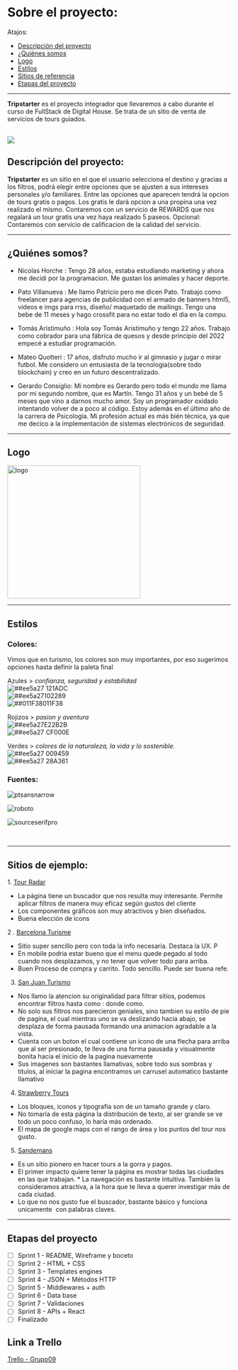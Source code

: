 <h1> Sobre el proyecto: </h1>

Atajos: 
- <a href="https://githubcom0322CDFSNCN16LAEDgrupo-09#-descripci%C3%B3n-del-proyecto-">Descripción del proyecto<a> 
- <a href="https://github.com/0322CDFSNCN16LAED/grupo-09#-qui%C3%A9nes-somos-"> ¿Quiénes somos<a> 
- <a href="https://github.com/0322CDFSNCN16LAED/grupo-09#-logo-"> Logo</a> 
- <a href="https://github.com/0322CDFSNCN16LAED/grupo-09#-estilos-"> Estilos </a> 
- <a href="https://github.com/0322CDFSNCN16LAED/grupo-09#-sitios-de-ejemplo-"> Sitios de referencia</a> 
- <a href="https://github.com/0322CDFSNCN16LAED/grupo-09#-etapas-del-proyecto-"> Etapas del proyecto</a>

<hr>

<b>Tripstarter</b> es el proyecto integrador que llevaremos a cabo durante el curso de FullStack de Digital House. Se trata de un sitio de venta de servicios de tours guiados. <br><br>

<img src='https://concepto.de/wp-content/uploads/2012/03/turismo-e1552499811477.jpg'>

<div id="description">
<h2> Descripción del proyecto: </h2>
<b>Tripstarter</b> es un sitio en el que el usuario selecciona el destino y gracias a los filtros, podrá elegir entre opciones que se ajusten a sus intereses personales y/o familiares.
Entre las opciones que aparecen tendrá la opcion de tours gratis o pagos. Los gratis le dará opcion a una propina una vez realizado el mismo. 
Contaremos con un servicio de REWARDS que nos regalará un tour gratis una vez haya realizado 5 paseos. 
Opcional:  
Contaremos con servicio de calificacion de la calidad del servicio.

</div>
<hr>

<div id="quienes">

<h2> ¿Quiénes somos? </h2>

- Nicolas Horche : Tengo 28 años, estaba estudiando marketing y ahora me decidi por la programacion. Me gustan los animales y hacer deporte.

- Pato Villanueva : Me llamo Patricio pero me dicen Pato. Trabajo como freelancer para agencias de publicidad con el armado de banners html5, videos e imgs para rrss, diseño/ maquetado de mailings.
  Tengo una bebe de 11 meses y hago crossfit para no estar todo el dia en la compu.

- Tomás Aristimuño : Hola soy Tomás Aristimuño y tengo 22 años. Trabajo como cobrador para una fábrica de quesos y desde principio del 2022 empecé a estudiar programación. 

- Mateo Quotteri : 17 años, disfruto mucho ir al gimnasio y jugar o mirar futbol. Me considero un entusiasta de la tecnologia(sobre todo blockchain) y creo en un futuro descentralizado.

- Gerardo Consiglio: Mi nombre es Gerardo pero todo el mundo me llama por mi segundo nombre, que es Martín. Tengo 31 años y un bebé de 5 meses que vino a darnos mucho amor. Soy un programador oxidado intentando volver de a poco al código. Estoy además en el último año de la carrera de Psicología. Mi profesión actual es más bién técnica, ya que me decico a la implementación de sistemas electrónicos de seguridad.

</div>
<hr>

<div id="logo">
<h2> Logo </h2>

   <img src='https://github.com/0322CDFSNCN16LAED/grupo-09/blob/676c567188b6c18f009b94150ddb307e631d79a2/Logo%20PNG%20con%20nombre.png' alt='logo' width='300' height='300'>

</div>

<hr>

<div id="estilos">
<h2> Estilos </h2>

<h3> Colores: </h3>

<div id="colores">
Vimos que en turismo, los colores son muy importantes, por eso sugerimos opciones hasta definir la paleta final

Azules > <i>confianza, seguridad y estabilidad</i> <br>
![##ee5a27](https://via.placeholder.com/15/121ADC/000000?text=+) 121ADC <br>
![##ee5a27](https://via.placeholder.com/15/102289/000000?text=+)102289 <br>
![##011F38](https://via.placeholder.com/15/102289/000000?text=+)011F38

Rojizos > <i> pasion y aventura </i> <br>
![##ee5a27](https://via.placeholder.com/15/E22B2B/000000?text=+)E22B2B <br>
![##ee5a27](https://via.placeholder.com/15/CF000E/000000?text=+) CF000E

Verdes > <i> colores de la naturaleza, la vida y lo sostenible. </i> <br>
![##ee5a27](https://via.placeholder.com/15/009459/000000?text=+) 009459 <br>
![##ee5a27](https://via.placeholder.com/15/28A361/000000?text=+) 28A361

</div>

<h3> Fuentes: </h3>
<div id="fuentes">
   <p> <img src="https://github.com/0322CDFSNCN16LAED/grupo-09/blob/main/ptsansnarrow.png" alt="ptsansnarrow"> </p>
   <p> <img src="https://github.com/0322CDFSNCN16LAED/grupo-09/blob/main/roboto.png" alt="roboto"> </p>
   <p> <img src="https://github.com/0322CDFSNCN16LAED/grupo-09/blob/main/sourceserifpro.png" alt="sourceserifpro"> </p>
</div>

</div>

<br>

<hr>

<div id="sitios">

<h2> Sitios de ejemplo: </h2>
 1.   <a href="https://www.tourradar.com/" target="_blank"> Tour Radar </a>

- La página tiene un buscador que nos resulta muy interesante. Permite aplicar filtros de manera muy eficaz según gustos del cliente
- Los componentes gráficos son muy atractivos y bien diseñados.
- Buena elección de icons

2 . <a href="https://www.barcelonaturisme.com/" target="_blank"> Barcelona Turisme </a>

- Sitio super sencillo pero con toda la info necesaria. Destaca la UX. P
- En mobile podria estar bueno que el menu quede pegado al todo cuando nos desplazamos, y no tener que volver todo para arriba.
- Buen Proceso de compra y carrito. Todo sencillo. Puede ser buena refe.

3.  <a href="https://www.sanjuan.tur.ar/" target="_blank"> San Juan Turismo </a>

- Nos llamo la atencion su originalidad para filtrar sitios, podemos encontrar filtros hasta como : donde como.
- No solo sus filtros nos parecieron geniales, sino tambien su estilo de pie de pagina, el cual mientras uno se va deslizando hacia abajo, se desplaza de forma pausada formando una animacion agradable a la vista.
- Cuenta con un boton el cual contiene un icono de una flecha para arriba que al ser presionado, te lleva de una forma pausada y visualmente bonita hacia el inicio de la pagina nuevamente
- Sus imagenes son bastantes llamativas, sobre todo sus sombras y titulos, al iniciar la pagina encontramos un carrusel automatico bastante llamativo

4.  <a href="https://strawberrytours.com/es" target="_blank"> Strawberry Tours </a>

- Los bloques, iconos y tipografía son de un tamaño grande y claro.
- No tomaría de esta página la distribución de texto, al ser grande se ve todo un poco confuso, lo haría más ordenado.
- El mapa de google maps con el rango de área y los puntos del tour nos gusto.

5. <a href="https://www.neweuropetours.eu/es/" target="_blank"> Sandemans </a>

- Es un sitio pionero en hacer tours a la gorra y pagos.
- El primer impacto quiere tener la página es mostrar todas las ciudades en las que trabajan.
  \* La navegación es bastante intuitiva. También la consideramos atractiva, a la hora que te lleva a querer investigar más de cada ciudad.
- Lo que no nos gusto fue el buscador, bastante básico y funciona unicamente  con palabras claves.

</div>

<hr>

<div id="etapa">
 <h2> Etapas del proyecto </h2>

- [ ] Sprint 1 - README, Wireframe y boceto
- [ ] Sprint 2 - HTML + CSS
- [ ] Sprint 3 - Templates engines
- [ ] Sprint 4 - JSON + Métodos HTTP
- [ ] Sprint 5 - Middlewares + auth
- [ ] Sprint 6 - Data base
- [ ] Sprint 7 - Validaciones
- [ ] Sprint 8 - APIs + React
- [ ] Finalizado

</div>

<div id="trello">
 <h2> Link a Trello </h2>

<a href="https://trello.com/b/thBP2A3P/proyecto-integrador" target="_blank"> Trello - Grupo09 </a>

</div>
